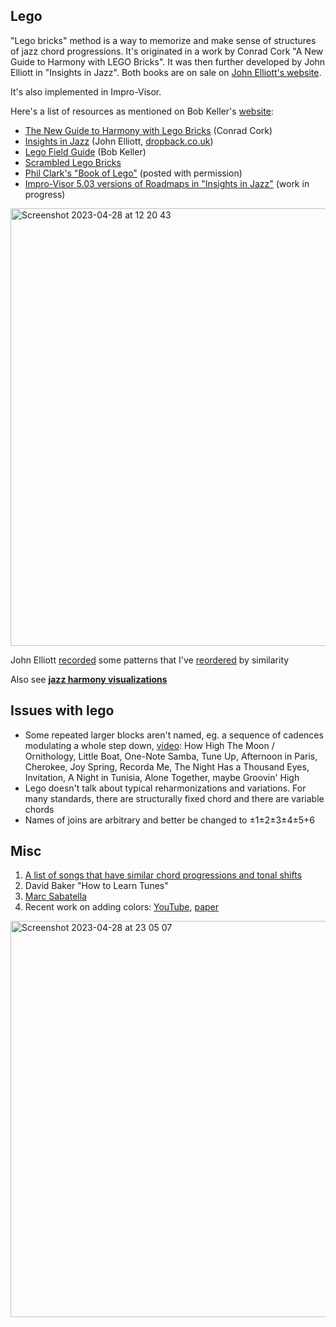 Lego
---

"Lego bricks" method is a way to memorize and make sense of structures of jazz chord progressions. 
 It's originated in a work by Conrad Cork "A New Guide to Harmony with LEGO Bricks". It was then further developed by John Elliott in "Insights in Jazz".
 Both books are on sale on [John Elliott's website](https://dropback.co.uk/).
 
It's also implemented in Impro-Visor.
 
Here's a list of resources as mentioned on Bob Keller's [website](https://www.cs.hmc.edu/~keller/jazz/):
- [The New Guide to Harmony with Lego Bricks](http://www.tadleyewing.co.uk) (Conrad Cork)
- [Insights in Jazz](http://www.dropback.co.uk/) (John Elliott, [dropback.co.uk](http://www.dropback.co.uk/))
- [Lego Field Guide](http://www.cs.hmc.edu/~keller/jazz/LegoFieldGuide.pdf) (Bob Keller)
- [Scrambled Lego Bricks](http://www.cs.hmc.edu/~keller/jazz/improvisor/ScrambledLego/)
- [Phil Clark's "Book of Lego"](http://www.cs.hmc.edu/~keller/jazz/BookOfLegoPhilClark.pdf) (posted with permission)
- [Impro-Visor 5.03 versions of Roadmaps in "Insights in Jazz"](http://www.cs.hmc.edu/~keller/jazz/InsightsRoadmapsConsolidated.pdf) (work in progress)

<img width="700" alt="Screenshot 2023-04-28 at 12 20 43" src="https://user-images.githubusercontent.com/1491908/235094764-1f60720f-a6c6-4b6d-b2eb-15cd56879d71.png">

John Elliott [recorded](https://dropback.co.uk/downloads/free-audio/) some patterns that I've [reordered](https://www.dropbox.com/s/hvslv8cgue2njpg/55_iij_bricks_sorted.mp3?dl=0) by similarity

Also see [**jazz harmony visualizations**](jazz_harmony_visualizations.md)

Issues with lego
---

- Some repeated larger blocks aren't named, eg. a sequence of cadences modulating a whole step down, [video](https://youtu.be/nGAZd1mx5xU): How High The Moon / Ornithology, Little Boat, One-Note Samba, Tune Up, Afternoon in Paris, Cherokee, Joy Spring, Recorda Me, The Night Has a Thousand Eyes, Invitation, A Night in Tunisia, Alone Together, maybe Groovin' High
- Lego doesn't talk about typical reharmonizations and variations. For many standards, there are structurally fixed chord and there are variable chords
- Names of joins are arbitrary and better be changed to ±1±2±3±4±5+6

Misc
---

1. [A list of songs that have similar chord progressions and tonal shifts](http://www.ralphpatt.com/Tonal.html)
11. David Baker "How to Learn Tunes"
12. [Marc Sabatella](https://outsideshore.com/product-category/books/)
13. Recent work on adding colors: [YouTube](https://youtu.be/Inlu-HhA4rQ?t=2518), [paper](https://openaccess.city.ac.uk/id/eprint/28140/1/Visualization_of_Harmonic_Structure%20Camera%20Ready%20Copy.pdf)

<img width="634" alt="Screenshot 2023-04-28 at 23 05 07" src="https://user-images.githubusercontent.com/1491908/235232084-ff29e154-021f-4482-88e2-aaf5bb086838.png">
